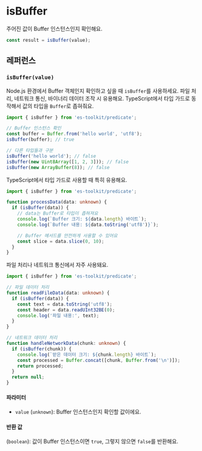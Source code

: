 # isBuffer

주어진 값이 Buffer 인스턴스인지 확인해요.

```typescript
const result = isBuffer(value);
```

## 레퍼런스

### `isBuffer(value)`

Node.js 환경에서 Buffer 객체인지 확인하고 싶을 때 `isBuffer`를 사용하세요. 파일 처리, 네트워크 통신, 바이너리 데이터 조작 시 유용해요. TypeScript에서 타입 가드로 동작해서 값의 타입을 `Buffer`로 좁혀줘요.

```typescript
import { isBuffer } from 'es-toolkit/predicate';

// Buffer 인스턴스 확인
const buffer = Buffer.from('hello world', 'utf8');
isBuffer(buffer); // true

// 다른 타입들과 구분
isBuffer('hello world'); // false
isBuffer(new Uint8Array([1, 2, 3])); // false
isBuffer(new ArrayBuffer(8)); // false
```

TypeScript에서 타입 가드로 사용할 때 특히 유용해요.

```typescript
import { isBuffer } from 'es-toolkit/predicate';

function processData(data: unknown) {
  if (isBuffer(data)) {
    // data는 Buffer로 타입이 좁혀져요
    console.log(`Buffer 크기: ${data.length} 바이트`);
    console.log(`Buffer 내용: ${data.toString('utf8')}`);

    // Buffer 메서드를 안전하게 사용할 수 있어요
    const slice = data.slice(0, 10);
  }
}
```

파일 처리나 네트워크 통신에서 자주 사용돼요.

```typescript
import { isBuffer } from 'es-toolkit/predicate';

// 파일 데이터 처리
function readFileData(data: unknown) {
  if (isBuffer(data)) {
    const text = data.toString('utf8');
    const header = data.readUInt32BE(0);
    console.log('파일 내용:', text);
  }
}

// 네트워크 데이터 처리
function handleNetworkData(chunk: unknown) {
  if (isBuffer(chunk)) {
    console.log(`받은 데이터 크기: ${chunk.length} 바이트`);
    const processed = Buffer.concat([chunk, Buffer.from('\n')]);
    return processed;
  }
  return null;
}
```

#### 파라미터

- `value` (`unknown`): Buffer 인스턴스인지 확인할 값이에요.

#### 반환 값

(`boolean`): 값이 Buffer 인스턴스이면 `true`, 그렇지 않으면 `false`를 반환해요.
